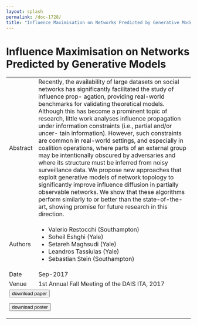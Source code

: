 ```yaml
---
layout: splash
permalink: /doc-1728/
title: "Influence Maximisation on Networks Predicted by Generative Models"
---
```


# Influence Maximisation on Networks Predicted by Generative Models

<table>
    <tbody>
    <tr>
        <td>Abstract</td>
        <td>Recently, the availability of large datasets on social networks has significantly facilitated the study of influence prop- agation, providing real-world benchmarks for validating theoretical models. Although this has become a prominent topic of research, little work analyses influence propagation under information constraints (i.e., partial and/or uncer- tain information). However, such constraints are common in real-world settings, and especially in coalition operations, where parts of an external group may be intentionally obscured by adversaries and where its structure must be inferred from noisy surveillance data. We propose new approaches that exploit generative models of network topology to significantly improve influence diffusion in partially observable networks. We show that these algorithms perform similarly to or better than the state-of-the-art, showing promise for future research in this direction.</td>
    </tr>
    <tr>
        <td>Authors</td>
        <td>
            <ul>
                <li>Valerio Restocchi (Southampton)</li>
                <li>Soheil Eshghi (Yale)</li>
                <li>Setareh Maghsudi (Yale)</li>
                <li>Leandros Tassiulas (Yale)</li>
                <li>Sebastian Stein (Southampton)</li>
            </ul>
        </td>
    </tr>
    <tr>
        <td>Date</td>
        <td>Sep-2017</td>
    </tr>
    <tr>
        <td>Venue</td>
        <td>1st Annual Fall Meeting of the DAIS ITA, 2017</td>
    </tr>
        <tr>
            <td colspan="2">
                <form method="get" action="https://ibm.box.com/v/doc-1728-paper">
                    <button type="submit">download paper</button>
                </form>
                <form method="get" action="https://ibm.box.com/v/doc-1728-poster">
                    <button type="submit">download poster</button>
                </form>
            </td>
        </tr>
    </tbody>
</table>
